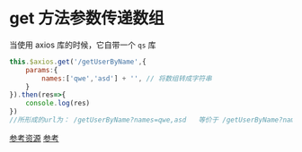 # get 方法参数传递数组
当使用 axios 库的时候，它自带一个 `qs` 库
```js
this.$axios.get('/getUserByName',{
    params:{
        names:['qwe','asd'] + '', // 将数组转成字符串
    }
}).then(res=>{
    console.log(res)
})
//所形成的url为： /getUserByName?names=qwe,asd   等价于 /getUserByName?names=qwe&names=asd
```

[参考资源](https://www.jianshu.com/p/68d81da4e1ad)
[参考](https://segmentfault.com/q/1010000010323643)